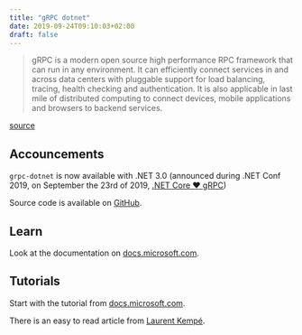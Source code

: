 ```yaml
---
title: "gRPC dotnet"
date: 2019-09-24T09:10:03+02:00
draft: false
---
```


> gRPC is a modern open source high performance RPC framework that can run in any environment. It can efficiently connect services in and across data centers with pluggable support for load balancing, tracing, health checking and authentication. It is also applicable in last mile of distributed computing to connect devices, mobile applications and browsers to backend services.

[source](https://grpc.io/)

## Accouncements

`grpc-dotnet` is now available with .NET 3.0 (announced during .NET Conf 2019, on September the 23rd of 2019, [.NET Core ❤ gRPC](https://grpc.io/blog/grpc-on-dotnetcore/))

Source code is available on [GitHub](https://github.com/grpc/grpc-dotnet).

## Learn

Look at the documentation on [docs.microsoft.com](https://docs.microsoft.com/en-us/aspnet/core/grpc/?view=aspnetcore-3.0).

## Tutorials

Start with the tutorial from [docs.microsoft.com](https://docs.microsoft.com/fr-fr/aspnet/core/tutorials/grpc/grpc-start?view=aspnetcore-3.0&tabs=visual-studio).

There is an easy to read article from [Laurent Kempé](https://laurentkempe.com/2019/09/18/gRPC-and-csharp-8-Async-stream/).
